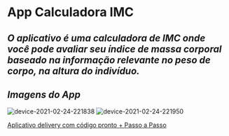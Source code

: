# App Calculadora IMC
_O aplicativo é uma calculadora de IMC onde você pode avaliar seu índice de massa corporal baseado na informação relevante no peso de corpo, na altura do indivíduo._
---
_Imagens do App_
---
![device-2021-02-24-221838](https://user-images.githubusercontent.com/72363971/109090024-149d9680-76f1-11eb-83af-2bb904764518.png)
![device-2021-02-24-221950](https://user-images.githubusercontent.com/72363971/109090107-372faf80-76f1-11eb-8b46-1d481f770c3c.png)


[Aplicativo delivery com código pronto + Passo a Passo](https://go.hotmart.com/H50698739H)

